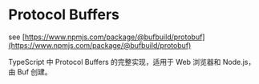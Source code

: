 # Protocol Buffers

see  [https://www.npmjs.com/package/@bufbuild/protobuf](https://www.npmjs.com/package/@bufbuild/protobuf)

TypeScript 中 Protocol Buffers 的完整实现，适用于 Web 浏览器和 Node.js，由 Buf 创建。

